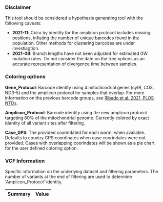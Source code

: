 ### Disclaimer

This tool should be considered a hypothesis generating tool with the following caveats:
* **2021-11**: Color by identity for the amplicon protocol includes missing positions, inflating the number of unique barcodes found in the population. Other methods for clustering barcodes are under investiagtion.  
* **2021-08**: Branch lengths have not been adjusted for estimated GW mutation rates. Do not consider the date on the tree options as an accurate representation of divergence time between samples.


### Coloring options

**Gene_Protocol**: Barcode identity using 4 mitochondrial genes (cytB, CO3, ND3-5) and the amplicon protocol for samples that overlap. For more information on the previous barcode groups, see [Ribado et al. 2021, PLOS NTDs](https://journals.plos.org/plosntds/article?id=10.1371/journal.pntd.0009609).

**Amplicon_Protocol**: Barcode identity using the new amplicon protocol targeting 80% of the mitochondrial genome. Currently colored by exact identity of all variant sites after filtering.

**Case_GPS**: The provided coorindated for each worm, when available. Defaults to country GPS coordinates when case coorindates were not provided. Cases with overlapping coorindates will be shown as a pie chart for the user defined coloring option. 


### VCF Information

Specific information on the underlying dataset and filtering parameters. The number of variants at the end of filtering are used to determine 'Amplicon_Protocol' identity. 

Summary|Value
-----|-----
